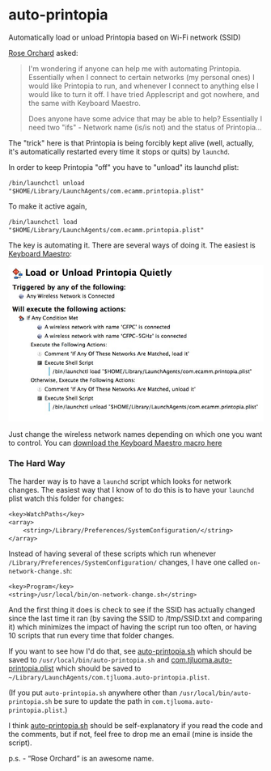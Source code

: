 auto-printopia
==============

Automatically load or unload Printopia based on Wi-Fi network (SSID)

[Rose Orchard](https://plus.google.com/u/0/+RoseOrchard/posts/LQhjW4LBJiN?cfem=1) asked:

> I'm wondering if anyone can help me with automating Printopia. Essentially when I connect to certain networks (my personal ones) I would like Printopia to run, and whenever I connect to anything else I would like to turn it off. I have tried Applescript and got nowhere, and the same with Keyboard Maestro.
>
> Does anyone have some advice that may be able to help? Essentially I need two "ifs" - Network name (is/is not) and the status of Printopia...﻿
>

The "trick" here is that Printopia is being forcibly kept alive (well, actually, it's automatically restarted every time it stops or quits) by `launchd`.

In order to keep Printopia "off" you have to "unload" its launchd plist:

	/bin/launchctl unload "$HOME/Library/LaunchAgents/com.ecamm.printopia.plist"

To make it active again,

	/bin/launchctl load "$HOME/Library/LaunchAgents/com.ecamm.printopia.plist"

The key is automating it. There are several ways of doing it. The easiest is [Keyboard Maestro][]:

![](img/auto-printopia.jpg)

Just change the wireless network names depending on which one you want to control. You can
[download the Keyboard Maestro macro here](printopia.kmmacros.zip)

[Keyboard Maestro]: http://www.keyboardmaestro.com/main/

### The Hard Way

The harder way is to have a `launchd` script which looks for network changes. The easiest way that I know of to do this is to have your `launchd` plist watch this folder for changes:

	<key>WatchPaths</key>
	<array>
		<string>/Library/Preferences/SystemConfiguration/</string>
	</array>

Instead of having several of these scripts which run whenever `/Library/Preferences/SystemConfiguration/` changes, I have one called `on-network-change.sh`:

	<key>Program</key>
	<string>/usr/local/bin/on-network-change.sh</string>

And the first thing it does is check to see if the SSID has actually changed since the last time it ran (by saving the SSID to /tmp/SSID.txt and comparing it) which minimizes the impact of having the script run too often, or having 10 scripts that run every time that folder changes.

If you want to see how I'd do that, see [auto-printopia.sh](auto-printopia.sh) which should be saved to `/usr/local/bin/auto-printopia.sh` and [com.tjluoma.auto-printopia.plist](com.tjluoma.auto-printopia.plist) which should be saved to `~/Library/LaunchAgents/com.tjluoma.auto-printopia.plist`.

(If you put `auto-printopia.sh` anywhere other than `/usr/local/bin/auto-printopia.sh` be sure to update the path in `com.tjluoma.auto-printopia.plist`.)

I think [auto-printopia.sh](auto-printopia.sh) should be self-explanatory if you read the code and the comments, but if not, feel free to drop me an email (mine is inside the script).


p.s. - “Rose Orchard” is an awesome name.


